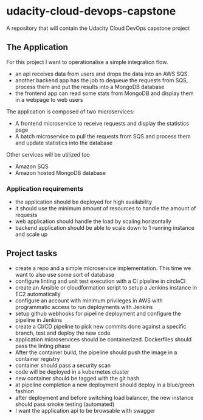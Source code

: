 # udacity-cloud-devops-capstone
A repository that will contain the Udacity Cloud DevOps capstone project

## The Application

For this project I want to operationalise a simple integration flow. 
- an api receives data from users and drops the data into an AWS SQS
- another backend app has the job to dequeue the requests from SQS, process them and put the results into a MongoDB database
- the frontend app can read some stats from MongoDB and display them in a webpage to web users

The application is composed of two microservices:
- A frontend microservice to receive requests and display the statistics page
- A batch microservice to pull the requests from SQS and process them and update statistics into the database

Other services will be utilized too
- Amazon SQS
- Amazon hosted MongoDB database

### Application requirements
- the application should be deployed for high availability
- it should use the minimum amount of resources to handle the amount of requests
- web application should handle the load by scaling horizontally
- backend application should be able to scale down to 1 running instance and scale up

## Project tasks

- create a repo and a simple microservice implementation. This time we want to also use some sort of database
- configure linting and unit test execution with a CI pipeline in circleCI
- create an Ansible or cloudformation script to setup a Jenkins instance in EC2 automatically
- configure an account with minimum privileges in AWS with programmatic access to run deployments with Jenkins
- setup github webhooks for pipeline deployment and configure the pipeline in Jenkins
- create a CI/CD pipeline to pick new commits done against a specific branch, test and deploy the new code
- application microservices should be containerized. Dockerfiles should pass the linting phase
- After the container build, the pipeline should push the image in a container registry
- container should pass a security scan
- code will be deployed in a kubernetes cluster
- new container should be tagged with the git hash
- at pipeline completion a new deployment should deploy in a blue/green fashion
- after deployment and before switching load balancer, the new instance should pass smoke testing (automated) 
- I want the application api to be browsable with swagger 

